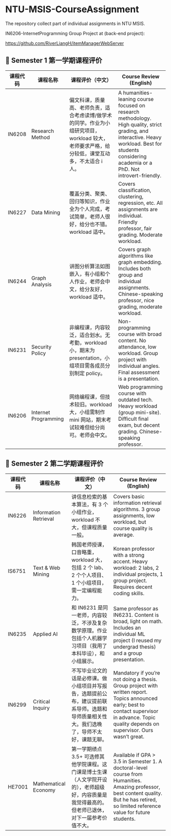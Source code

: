 # NTU-MSIS-CourseAssignment
The repository collect part of individual assignments in NTU MSIS.

IN6206-InternetProgramming Group Project at (back-end project):

https://github.com/RiverLiangH/itemManagerWebServer


## 📘 Semester 1 第一学期课程评价

| 课程代码 | 课程名称 | 课程评价（中文） | Course Review (English) |
|----------|-----------|-------------------|---------------------------|
| IN6208 | Research Method | 偏文科课，质量高、老师负责，适合考虑读博/做学术的同学。作业为小组研究项目，workload 较大，老师要求严格，给分较低，课堂互动多，不太适合 i 人。 | A humanities-leaning course focused on research methodology. High quality, strict grading, and interactive. Heavy workload. Best for students considering academia or a PhD. Not introvert-friendly. |
| IN6227 | Data Mining | 覆盖分类、聚类、回归等知识，作业全为个人完成，考试简单，老师人很好，给分也不错。workload 适中。 | Covers classification, clustering, regression, etc. All assignments are individual. Friendly professor, fair grading. Moderate workload. |
| IN6244 | Graph Analysis | 讲图分析算法如图嵌入，有小组和个人作业，老师会中文，给分友好，workload 适中。 | Covers graph algorithms like graph embedding. Includes both group and individual assignments. Chinese-speaking professor, nice grading, moderate workload. |
| IN6231 | Security Policy | 非编程课，内容较泛，适合划水。无考勤，workload 小，期末为 presentation，小组项目需各成员分别制定 policy。 | Non-programming course with broad content. No attendance, low workload. Group project with individual angles. Final assessment is a presentation. |
| IN6206 | Internet Programming | 网络编程课，但技术较旧。workload 大，小组需制作 mini 网站，期末考试较难但给分尚可。老师会中文。 | Web programming course with outdated tech. Heavy workload (group mini-site). Difficult final exam, but decent grading. Chinese-speaking professor. |


## 📘 Semester 2 第二学期课程评价

| 课程代码 | 课程名称 | 课程评价（中文） | Course Review (English) |
|----------|-----------|-------------------|---------------------------|
| IN6226 | Information Retrieval | 讲信息检索的基本算法，有 3 个小组作业，workload 不大，但课程质量一般。 | Covers basic information retrieval algorithms. 3 group assignments, low workload, but course quality is average. |
| IS6751 | Text & Web Mining | 韩国老师授课，口音略重，workload 大，包括 2 个 lab、2 个个人项目、1 个小组项目，需一定编程能力。 | Korean professor with a strong accent. Heavy workload: 2 labs, 2 individual projects, 1 group project. Requires decent coding skills. |
| IN6235 | Applied AI | 和 IN6231 是同一老师，内容较泛，不涉及复杂数学原理。作业包括个人机器学习项目（我用了本科毕设），和小组展示。 | Same professor as IN6231. Content is broad, light on math. Includes an individual ML project (I reused my undergrad thesis) and a group presentation. |
| IN6299 | Critical Inquiry | 不写毕业论文的话是必修课。做小组项目并写报告，选题提前公布，建议提前联系导师。选题和导师质量相关性大。我们选晚了，导师不太好，课题无聊。 | Mandatory if you’re not doing a thesis. Group project with written report. Topics announced early; best to contact supervisor in advance. Topic quality depends on supervisor. Ours wasn’t great. |
| HE7001 | Mathematical Economy | 第一学期绩点 3.5+ 可选修其他学院课程。这门课是博士生课（人文学院开设的），老师超级好，内容质量是我觉得最高的。但老师已退休，对下一届参考价值不大。 | Available if GPA > 3.5 in Semester 1. A doctoral-level course from Humanities. Amazing professor, best content quality. But he has retired, so limited reference value for future students. |


